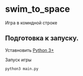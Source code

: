 #  swim_to_space

Игра в комндной строке      
      
## Подготовка к запуску.    
Уставновить [Python 3+](https://www.python.org/downloads/)    

Запуск игры    
    
```
python3 main.py
```
